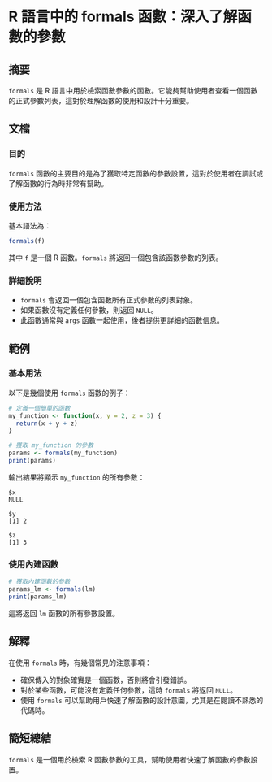 <!--
Meta Description: # R 語言中的 formals 函數：深入了解函數的參數 ## 摘要 `formals` 是 R 語言中用於檢索函數參數的函數。它能夠幫助使用者查看一個函數的正式參數列表，這對於理解函數的使用和設計十分重要。 ## 文檔 ### 目的 `formals` 函數的主要目的是為了獲取特定函數的參數設置...
Meta Keywords: formals, my_function, null, params, print
-->

# R 語言中的 formals 函數：深入了解函數的參數

## 摘要
`formals` 是 R 語言中用於檢索函數參數的函數。它能夠幫助使用者查看一個函數的正式參數列表，這對於理解函數的使用和設計十分重要。

## 文檔
### 目的
`formals` 函數的主要目的是為了獲取特定函數的參數設置，這對於使用者在調試或了解函數的行為時非常有幫助。

### 使用方法
基本語法為：
```R
formals(f)
```
其中 `f` 是一個 R 函數。`formals` 將返回一個包含該函數參數的列表。

### 詳細說明
- `formals` 會返回一個包含函數所有正式參數的列表對象。
- 如果函數沒有定義任何參數，則返回 `NULL`。
- 此函數通常與 `args` 函數一起使用，後者提供更詳細的函數信息。

## 範例
### 基本用法
以下是幾個使用 `formals` 函數的例子：

```R
# 定義一個簡單的函數
my_function <- function(x, y = 2, z = 3) {
  return(x + y + z)
}

# 獲取 my_function 的參數
params <- formals(my_function)
print(params)
```
輸出結果將顯示 `my_function` 的所有參數：
```
$x
NULL

$y
[1] 2

$z
[1] 3
```

### 使用內建函數
```R
# 獲取內建函數的參數
params_lm <- formals(lm)
print(params_lm)
```
這將返回 `lm` 函數的所有參數設置。

## 解釋
在使用 `formals` 時，有幾個常見的注意事項：
- 確保傳入的對象確實是一個函數，否則將會引發錯誤。
- 對於某些函數，可能沒有定義任何參數，這時 `formals` 將返回 `NULL`。
- 使用 `formals` 可以幫助用戶快速了解函數的設計意圖，尤其是在閱讀不熟悉的代碼時。

## 簡短總結
`formals` 是一個用於檢索 R 函數參數的工具，幫助使用者快速了解函數的參數設置。